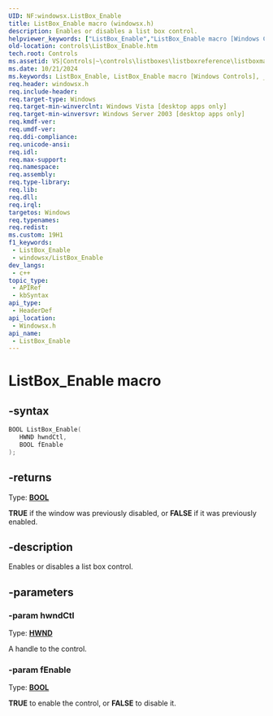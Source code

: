 ```yaml
---
UID: NF:windowsx.ListBox_Enable
title: ListBox_Enable macro (windowsx.h)
description: Enables or disables a list box control.
helpviewer_keywords: ["ListBox_Enable","ListBox_Enable macro [Windows Controls]","_win32_ListBox_Enable","_win32_ListBox_Enable_cpp","controls.ListBox_Enable","controls._win32_ListBox_Enable","windowsx/ListBox_Enable"]
old-location: controls\ListBox_Enable.htm
tech.root: Controls
ms.assetid: VS|Controls|~\controls\listboxes\listboxreference\listboxmacros\listbox_enable.htm
ms.date: 10/21/2024
ms.keywords: ListBox_Enable, ListBox_Enable macro [Windows Controls], _win32_ListBox_Enable, _win32_ListBox_Enable_cpp, controls.ListBox_Enable, controls._win32_ListBox_Enable, windowsx/ListBox_Enable
req.header: windowsx.h
req.include-header: 
req.target-type: Windows
req.target-min-winverclnt: Windows Vista [desktop apps only]
req.target-min-winversvr: Windows Server 2003 [desktop apps only]
req.kmdf-ver: 
req.umdf-ver: 
req.ddi-compliance: 
req.unicode-ansi: 
req.idl: 
req.max-support: 
req.namespace: 
req.assembly: 
req.type-library: 
req.lib: 
req.dll: 
req.irql: 
targetos: Windows
req.typenames: 
req.redist: 
ms.custom: 19H1
f1_keywords:
 - ListBox_Enable
 - windowsx/ListBox_Enable
dev_langs:
 - c++
topic_type:
 - APIRef
 - kbSyntax
api_type:
 - HeaderDef
api_location:
 - Windowsx.h
api_name:
 - ListBox_Enable
---
```


# ListBox_Enable macro

## -syntax

```cpp
BOOL ListBox_Enable(
   HWND hwndCtl,
   BOOL fEnable
);
```

## -returns

Type: **[BOOL](/windows/desktop/winprog/windows-data-types)**

<b>TRUE</b> if the window was previously disabled, or <b>FALSE</b> if it was previously enabled.


## -description

Enables or disables a list box control.

## -parameters

### -param hwndCtl

Type: <b><a href="/windows/desktop/WinProg/windows-data-types">HWND</a></b>

A handle to the control.

### -param fEnable

Type: <b><a href="/windows/desktop/WinProg/windows-data-types">BOOL</a></b>

<b>TRUE</b> to enable the control, or <b>FALSE</b> to disable it.
